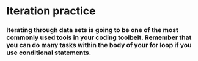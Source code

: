# Iteration practice

### Iterating through data sets is going to be one of the most commonly used tools in your coding toolbelt. Remember that you can do many tasks within the body of your for loop if you use conditional statements.